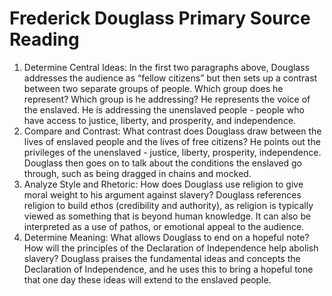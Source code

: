 # Frederick Douglass Primary Source Reading

1. Determine Central Ideas: In the first two paragraphs above, Douglass addresses the audience as “fellow citizens” but then sets up a contrast between two separate groups of people. Which group does he represent? Which group is he addressing?
   He represents the voice of the enslaved. He is addressing the unenslaved people - people who have access to justice, liberty, and prosperity, and independence.
2. Compare and Contrast: What contrast does Douglass draw between the lives of enslaved people and the lives of free citizens?
   He points out the privileges of the unenslaved - justice, liberty, prosperity, independence. Douglass then goes on to talk about the conditions the enslaved go through, such as being dragged in chains and mocked.
3. Analyze Style and Rhetoric: How does Douglass use religion to give moral weight to his argument against slavery?
   Douglass references religion to build ethos (credibility and authority), as religion is typically viewed as something that is beyond human knowledge. It can also be interpreted as a use of pathos, or emotional appeal to the audience.
4. Determine Meaning: What allows Douglass to end on a hopeful note? How will the principles of the Declaration of Independence help abolish slavery?
   Douglass praises the fundamental ideas and concepts the Declaration of Independence, and he uses this to bring a hopeful tone that one day these ideas will extend to the enslaved people.